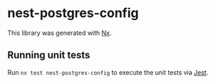 # nest-postgres-config

This library was generated with [Nx](https://nx.dev).

## Running unit tests

Run `nx test nest-postgres-config` to execute the unit tests via [Jest](https://jestjs.io).
